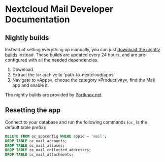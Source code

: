 # Nextcloud Mail Developer Documentation

## Nightly builds

Instead of setting everything up manually, you can just [download the nightly builds](https://nightly.portknox.net/mail/?C=M;O=D) instead. These builds are updated every 24 hours, and are pre-configured with all the needed dependencies.

1. Download
2. Extract the tar archive to 'path-to-nextcloud/apps'
3. Navigate to »Apps«, choose the category »Productivity«, find the Mail app and enable it.

The nightly builds are provided by [Portknox.net](https://portknox.net)

## Resetting the app
Connect to your database and run the following commands (`oc_` is the default table prefix):
```sql
DELETE FROM oc_appconfig WHERE appid = 'mail';
DROP TABLE oc_mail_accounts;
DROP TABLE oc_mail_aliases;
DROP TABLE oc_mail_collected_addresses;
DROP TABLE oc_mail_attachments;
```
